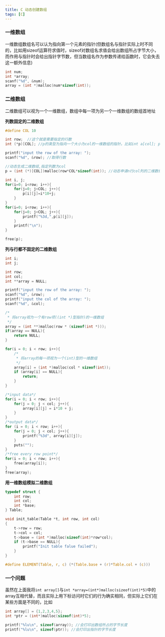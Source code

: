 ```yaml
---
title: C 动态创建数组
tags: [C]
---
```


### 一维数组

一维数组数组名可以认为指向第一个元素的指针(但数组名与指针实际上时不同的，比如用sizeof运算符求值时，sizeof对数组名求值会给出数组所占字节大小，而作用与指针时会给出指针字节数，但当数组名作为参数传递给函数时，它会失去这一额外信息)

``` c
int num;
int *array;
scanf("%d", &num);
array = (int *)malloc(num*sizeof(int));
```

### 二维数组

二维数组可以视为一个一维数组，数组中每一项为另一个一维数组的数组首地址

**列数固定的二维数组**

``` c
#define COL 10

int row;  //这个就是需要指定的行数
int (*p)[COL]; //p的类型为指向一个大小为col的一维数组的指针。比如int a[col]; p=&a;

printf("input the row of the array: ");
scanf("%d", &row); //取得行数

//动态生成二维数组,指定列数为col
p = (int (*)[COL])malloc(row*COL*sizeof(int)); //动态申请n行col列的二维数组

int i, j;
for(i=0; i<row; i++){
    for(j=0; j<COL; j++){
        p[i][j]=i*10+j;
    }
}
for(i=0; i<row; i++){
    for(j=0; j<COL; j++){
        printf("%3d,",p[i][j]);
    }
    printf("\n");
}

free(p);
```

**列与行都不固定的二维数组**

``` c
int i;
int j;

int row;
int col;
int **array = NULL;

printf("input the row of the array: ");
scanf("%d", &row);
printf("input the col of the array: ");
scanf("%d", &col);

/*
 * 将array视为一个有row项((int *)型指针)的一维数组
 */
array = (int **)malloc(row * (sizeof(int *)));
if(array == NULL){
    return NULL;
}

for(i = 0; i < row; i++){
    /*
     * 将array的每一项视为一个(int)型的一维数组
     */
    array[i] = (int *)malloc(col * sizeof(int));
    if (array[i] == NULL){
        return;
    }
}

/*input data*/
for(i = 0; i < row; i++){
    for(j = 0; j < col; j++){
        array[i][j] = i*10 + j;
    }
}
/*output data*/
for (i = 0; i < row; i++){
    for(j = 0; j < col; j++){
        printf("%3d", array[i][j]);
    }
    puts("");
}
/*free every row point*/
for(i = 0; i < row; i++){
    free(array[i]);
}
free(array);
```

**用一维数组模拟二维数组**

``` c
typedef struct {
    int row;
    int col;
    int *base;
} Table;

void init_table(Table *t, int row, int col)
{
    t->row = row;
    t->col = col;
    t->base = (int *)malloc(sizeof(int)*row*col);
    if (t->base == NULL){
        printf("Init table falue failed");
    }
}

#define ELEMENT(Table, r, c) (*(Table.base + (r)*Table.col + (c)))
```

### 一个问题

虽然在上面我将`int array[]`与`int *array=(int*)malloc(sizeof(int)*5)`中的array互相代替，而且实际上用下标访问时它们的行为确实相同，但实际上它们在某些方面是不同的，比如

``` c
int array[] = {1,2,3,4,5};
int *ptr = (int*)malloc(sizeof(int)*5);

printf("%lu\n", sizeof(array)); //会打印出数组所占的字节长度
printf("%lu\n", sizeof(ptr)); //会打印出指针的字节长度
```
